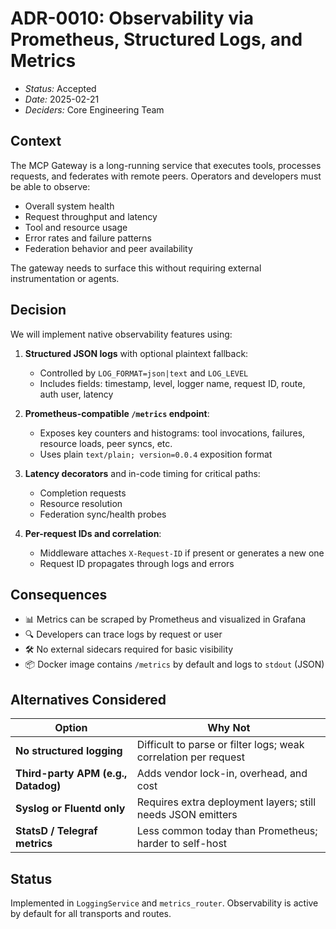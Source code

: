 # ADR-0010: Observability via Prometheus, Structured Logs, and Metrics

- *Status:* Accepted
- *Date:* 2025-02-21
- *Deciders:* Core Engineering Team

## Context

The MCP Gateway is a long-running service that executes tools, processes requests, and federates with remote peers.
Operators and developers must be able to observe:

- Overall system health
- Request throughput and latency
- Tool and resource usage
- Error rates and failure patterns
- Federation behavior and peer availability

The gateway needs to surface this without requiring external instrumentation or agents.

## Decision

We will implement native observability features using:

1. **Structured JSON logs** with optional plaintext fallback:
   - Controlled by `LOG_FORMAT=json|text` and `LOG_LEVEL`
   - Includes fields: timestamp, level, logger name, request ID, route, auth user, latency

2. **Prometheus-compatible `/metrics` endpoint**:
   - Exposes key counters and histograms: tool invocations, failures, resource loads, peer syncs, etc.
   - Uses plain `text/plain; version=0.0.4` exposition format

3. **Latency decorators** and in-code timing for critical paths:
   - Completion requests
   - Resource resolution
   - Federation sync/health probes

4. **Per-request IDs and correlation**:
   - Middleware attaches `X-Request-ID` if present or generates a new one
   - Request ID propagates through logs and errors

## Consequences

- 📊 Metrics can be scraped by Prometheus and visualized in Grafana
- 🔍 Developers can trace logs by request or user
- 🛠️ No external sidecars required for basic visibility
- 📦 Docker image contains `/metrics` by default and logs to `stdout` (JSON)

## Alternatives Considered

| Option                           | Why Not                                                             |
|----------------------------------|----------------------------------------------------------------------|
| **No structured logging**        | Difficult to parse or filter logs; weak correlation per request     |
| **Third-party APM (e.g., Datadog)** | Adds vendor lock-in, overhead, and cost                            |
| **Syslog or Fluentd only**       | Requires extra deployment layers; still needs JSON emitters         |
| **StatsD / Telegraf metrics**    | Less common today than Prometheus; harder to self-host              |

## Status

Implemented in `LoggingService` and `metrics_router`. Observability is active by default for all transports and routes.
